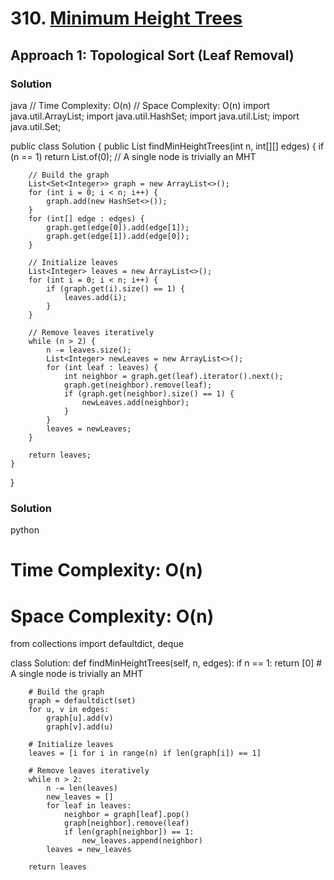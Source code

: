 # 310. [Minimum Height Trees](https://leetcode.com/problems/minimum-height-trees/)

## Approach 1: Topological Sort (Leaf Removal)

### Solution
java
// Time Complexity: O(n)
// Space Complexity: O(n)
import java.util.ArrayList;
import java.util.HashSet;
import java.util.List;
import java.util.Set;

public class Solution {
    public List<Integer> findMinHeightTrees(int n, int[][] edges) {
        if (n == 1) return List.of(0); // A single node is trivially an MHT

        // Build the graph
        List<Set<Integer>> graph = new ArrayList<>();
        for (int i = 0; i < n; i++) {
            graph.add(new HashSet<>());
        }
        for (int[] edge : edges) {
            graph.get(edge[0]).add(edge[1]);
            graph.get(edge[1]).add(edge[0]);
        }

        // Initialize leaves
        List<Integer> leaves = new ArrayList<>();
        for (int i = 0; i < n; i++) {
            if (graph.get(i).size() == 1) {
                leaves.add(i); 
            }
        }

        // Remove leaves iteratively
        while (n > 2) {
            n -= leaves.size();
            List<Integer> newLeaves = new ArrayList<>();
            for (int leaf : leaves) {
                int neighbor = graph.get(leaf).iterator().next();
                graph.get(neighbor).remove(leaf);
                if (graph.get(neighbor).size() == 1) {
                    newLeaves.add(neighbor);
                }
            }
            leaves = newLeaves;
        }

        return leaves;
    }
}

### Solution
python
# Time Complexity: O(n)
# Space Complexity: O(n)
from collections import defaultdict, deque

class Solution:
    def findMinHeightTrees(self, n, edges):
        if n == 1:
            return [0]  # A single node is trivially an MHT

        # Build the graph
        graph = defaultdict(set)
        for u, v in edges:
            graph[u].add(v)
            graph[v].add(u)

        # Initialize leaves
        leaves = [i for i in range(n) if len(graph[i]) == 1]

        # Remove leaves iteratively
        while n > 2:
            n -= len(leaves)
            new_leaves = []
            for leaf in leaves:
                neighbor = graph[leaf].pop()
                graph[neighbor].remove(leaf)
                if len(graph[neighbor]) == 1:
                    new_leaves.append(neighbor)
            leaves = new_leaves

        return leaves

